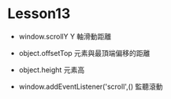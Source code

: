 # Lesson13
- window.scrollY
Y 軸滑動距離

- object.offsetTop 
元素與最頂端偏移的距離

- object.height
元素高

- window.addEventListener('scroll',()
監聽滾動